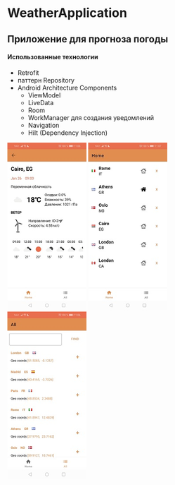 # WeatherApplication
## Приложение для прогноза погоды
#### Использованные технологии

+ Retrofit
+ паттерн Repository
+ Android Architecture Components
  + ViewModel
  + LiveData
  + Room
  + WorkManager для создания уведомлений 
  + Navigation
  + Hilt (Dependency Injection)

![Альтернативный текст](screenshots/1.jpg)    ![Альтернативный текст](screenshots/2.jpg) 
![Альтернативный текст](screenshots/3.jpg) 
